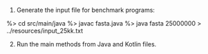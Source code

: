 1) Generate the input file for benchmark programs:

%> cd src/main/java
%> javac fasta.java
%> java fasta 25000000 > ../resources/input_25kk.txt

2) Run the main methods from Java and Kotlin files.
